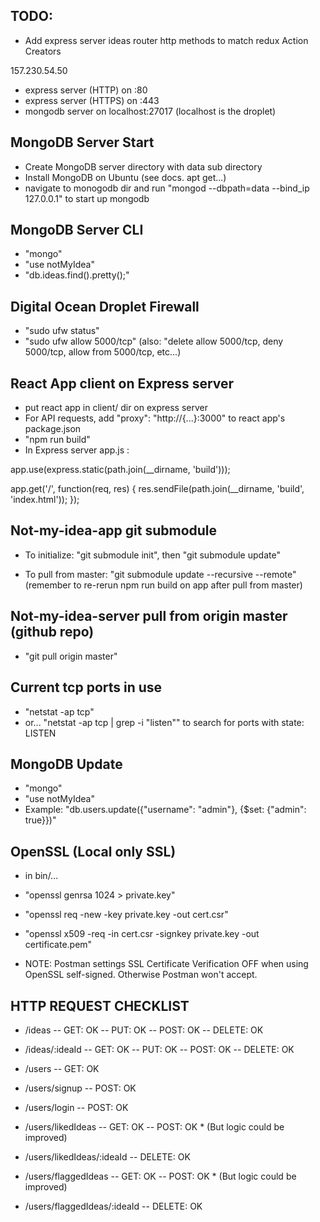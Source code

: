 ## TODO:
- Add express server ideas router http methods to match redux Action Creators

157.230.54.50

- express server (HTTP) on :80
- express server (HTTPS) on :443
- mongodb server on localhost:27017
(localhost is the droplet)


## MongoDB Server Start
 - Create MongoDB server directory with data sub directory
 - Install MongoDB on Ubuntu (see docs. apt get...)
 - navigate to monogodb dir and run "mongod --dbpath=data --bind_ip 127.0.0.1" to start up mongodb
 
 ## MongoDB Server CLI
 - "mongo"
 - "use notMyIdea"
 - "db.ideas.find().pretty();"

 ## Digital Ocean Droplet Firewall
 - "sudo ufw status"
 - "sudo ufw allow 5000/tcp" (also: "delete allow 5000/tcp, deny 5000/tcp, allow from 5000/tcp, etc...)

## React App client on Express server
- put react app in client/ dir on express server
- For API requests, add "proxy": "http://{...}:3000" to react app's package.json
- "npm run build"
- In Express server app.js :

app.use(express.static(path.join(__dirname, 'build')));

app.get('/', function(req, res) {
  res.sendFile(path.join(__dirname, 'build', 'index.html'));
});

## Not-my-idea-app git submodule
- To initialize: "git submodule init", then "git submodule update"

- To pull from master: "git submodule update --recursive --remote"
 (remember to re-rerun npm run build on app after pull from master)

 ## Not-my-idea-server pull from origin master (github repo)
 - "git pull origin master"

 ## Current tcp ports in use
 - "netstat -ap tcp"
 - or... "netstat -ap tcp | grep -i "listen"" to search for ports with state: LISTEN

 ## MongoDB Update
 - "mongo"
 - "use notMyIdea"
 - Example: "db.users.update({"username": "admin"}, {$set: {"admin": true}})"

 ## OpenSSL (Local only SSL)
- in bin/...
- "openssl genrsa 1024 > private.key"
- "openssl req -new -key private.key -out cert.csr"
- "openssl x509 -req -in cert.csr -signkey private.key -out certificate.pem"

- NOTE: Postman settings SSL Certificate Verification OFF when using OpenSSL self-signed.  Otherwise Postman won't accept.



## HTTP REQUEST CHECKLIST
- /ideas
-- GET: OK
-- PUT: OK
-- POST: OK
-- DELETE: OK

- /ideas/:ideaId
-- GET: OK
-- PUT: OK
-- POST: OK
-- DELETE: OK

- /users
-- GET: OK

- /users/signup
-- POST: OK

- /users/login
-- POST: OK

- /users/likedIdeas
-- GET: OK
-- POST: OK * (But logic could be improved)

- /users/likedIdeas/:ideaId
-- DELETE: OK

- /users/flaggedIdeas
-- GET: OK
-- POST: OK * (But logic could be improved)

- /users/flaggedIdeas/:ideaId
-- DELETE: OK




